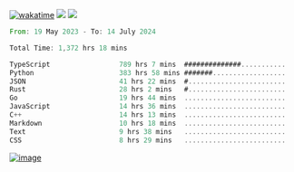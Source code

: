 [![wakatime](https://wakatime.com/badge/user/00eead22-fb14-4dd0-ab8a-3625cafbd50d.svg)](https://wakatime.com/@00eead22-fb14-4dd0-ab8a-3625cafbd50d)
![](https://komarev.com/ghpvc/?username=flatypus)
![](https://pixel.flatypus.me/flatypus?type=tracker)
<!--START_SECTION:waka-->

```rust
From: 19 May 2023 - To: 14 July 2024

Total Time: 1,372 hrs 18 mins

TypeScript                 789 hrs 7 mins  ##############...........   57.29 %
Python                     383 hrs 58 mins #######..................   27.88 %
JSON                       41 hrs 22 mins  #........................   03.00 %
Rust                       28 hrs 2 mins   #........................   02.04 %
Go                         19 hrs 44 mins  .........................   01.43 %
JavaScript                 14 hrs 36 mins  .........................   01.06 %
C++                        14 hrs 13 mins  .........................   01.03 %
Markdown                   10 hrs 18 mins  .........................   00.75 %
Text                       9 hrs 38 mins   .........................   00.70 %
CSS                        8 hrs 29 mins   .........................   00.62 %
```

<!--END_SECTION:waka-->
[<img alt="image" src="https://github.com/flatypus/flatypus/assets/68029599/0a302dc1-501c-43a0-ae8d-37ec4817f3bd">](https://flatypus.me)

